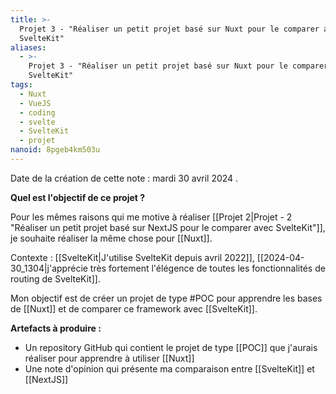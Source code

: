 ```yaml
---
title: >-
  Projet 3 - "Réaliser un petit projet basé sur Nuxt pour le comparer avec
  SvelteKit"
aliases:
  - >-
    Projet 3 - "Réaliser un petit projet basé sur Nuxt pour le comparer avec
    SvelteKit"
tags:
  - Nuxt
  - VueJS
  - coding
  - svelte
  - SvelteKit
  - projet
nanoid: 8pgeb4km503u
---
```


Date de la création de cette note : mardi 30 avril 2024 .

**Quel est l'objectif de ce projet ?**

Pour les mêmes raisons qui me motive à réaliser [[Projet 2|Projet - 2 "Réaliser un petit projet basé sur NextJS pour le comparer avec SvelteKit"]], je souhaite réaliser la même chose pour [[Nuxt]].

Contexte : [[SvelteKit|J'utilise SvelteKit depuis avril 2022]], [[2024-04-30_1304|j'apprécie très fortement l'élégence de toutes les fonctionnalités de routing de SvelteKit]].

Mon objectif est de créer un projet de type #POC pour apprendre les bases de [[Nuxt]] et de comparer ce framework avec [[SvelteKit]].

**Artefacts à produire :**

- Un repository GitHub qui contient le projet de type [[POC]] que j'aurais réaliser pour apprendre à utiliser [[Nuxt]]
- Une note d'opinion qui présente ma comparaison entre [[SvelteKit]] et [[NextJS]]
